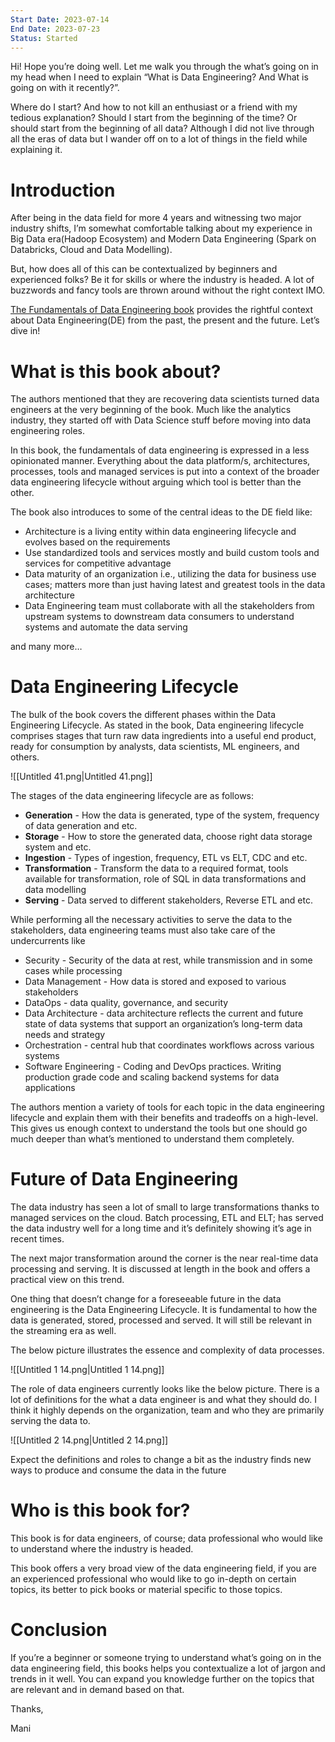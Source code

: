 ```yaml
---
Start Date: 2023-07-14
End Date: 2023-07-23
Status: Started
---
```

Hi! Hope you’re doing well. Let me walk you through the what’s going on in my head when I need to explain “What is Data Engineering? And What is going on with it recently?”.

Where do I start? And how to not kill an enthusiast or a friend with my tedious explanation? Should I start from the beginning of the time? Or should start from the beginning of all data? Although I did not live through all the eras of data but I wander off on to a lot of things in the field while explaining it.

# Introduction

After being in the data field for more 4 years and witnessing two major industry shifts, I’m somewhat comfortable talking about my experience in Big Data era(Hadoop Ecosystem) and Modern Data Engineering (Spark on Databricks, Cloud and Data Modelling).

But, how does all of this can be contextualized by beginners and experienced folks? Be it for skills or where the industry is headed. A lot of buzzwords and fancy tools are thrown around without the right context IMO.

[The Fundamentals of Data Engineering book](https://www.oreilly.com/library/view/fundamentals-of-data/9781098108298/) provides the rightful context about Data Engineering(DE) from the past, the present and the future. Let’s dive in!

# What is this book about?

The authors mentioned that they are recovering data scientists turned data engineers at the very beginning of the book. Much like the analytics industry, they started off with Data Science stuff before moving into data engineering roles.

In this book, the fundamentals of data engineering is expressed in a less opinionated manner. Everything about the data platform/s, architectures, processes, tools and managed services is put into a context of the broader data engineering lifecycle without arguing which tool is better than the other.

The book also introduces to some of the central ideas to the DE field like:

- Architecture is a living entity within data engineering lifecycle and evolves based on the requirements
- Use standardized tools and services mostly and build custom tools and services for competitive advantage
- Data maturity of an organization i.e., utilizing the data for business use cases; matters more than just having latest and greatest tools in the data architecture
- Data Engineering team must collaborate with all the stakeholders from upstream systems to downstream data consumers to understand systems and automate the data serving

and many more…

# Data Engineering Lifecycle

The bulk of the book covers the different phases within the Data Engineering Lifecycle. As stated in the book, Data engineering lifecycle comprises stages that turn raw data ingredients into a useful end product, ready for consumption by analysts, data scientists, ML engineers, and others.

![[Untitled 41.png|Untitled 41.png]]

The stages of the data engineering lifecycle are as follows:

- **Generation** - How the data is generated, type of the system, frequency of data generation and etc.
- **Storage** - How to store the generated data, choose right data storage system and etc.
- **Ingestion** - Types of ingestion, frequency, ETL vs ELT, CDC and etc.
- **Transformation** - Transform the data to a required format, tools available for transformation, role of SQL in data transformations and data modelling
- **Serving** - Data served to different stakeholders, Reverse ETL and etc.

  

While performing all the necessary activities to serve the data to the stakeholders, data engineering teams must also take care of the undercurrents like

- Security - Security of the data at rest, while transmission and in some cases while processing
- Data Management - How data is stored and exposed to various stakeholders
- DataOps - data quality, governance, and security
- Data Architecture - data architecture reflects the current and future state of data systems that support an organization’s long-term data needs and strategy
- Orchestration - central hub that coordinates workflows across various systems
- Software Engineering - Coding and DevOps practices. Writing production grade code and scaling backend systems for data applications

  

The authors mention a variety of tools for each topic in the data engineering lifecycle and explain them with their benefits and tradeoffs on a high-level. This gives us enough context to understand the tools but one should go much deeper than what’s mentioned to understand them completely.

# Future of Data Engineering

The data industry has seen a lot of small to large transformations thanks to managed services on the cloud. Batch processing, ETL and ELT; has served the data industry well for a long time and it’s definitely showing it’s age in recent times.

The next major transformation around the corner is the near real-time data processing and serving. It is discussed at length in the book and offers a practical view on this trend.

One thing that doesn’t change for a foreseeable future in the data engineering is the Data Engineering Lifecycle. It is fundamental to how the data is generated, stored, processed and served. It will still be relevant in the streaming era as well.

The below picture illustrates the essence and complexity of data processes.

![[Untitled 1 14.png|Untitled 1 14.png]]

  

The role of data engineers currently looks like the below picture. There is a lot of definitions for the what a data engineer is and what they should do. I think it highly depends on the organization, team and who they are primarily serving the data to.

![[Untitled 2 14.png|Untitled 2 14.png]]

Expect the definitions and roles to change a bit as the industry finds new ways to produce and consume the data in the future

# Who is this book for?

This book is for data engineers, of course; data professional who would like to understand where the industry is headed.

This book offers a very broad view of the data engineering field, if you are an experienced professional who would like to go in-depth on certain topics, its better to pick books or material specific to those topics.

# Conclusion

If you’re a beginner or someone trying to understand what’s going on in the data engineering field, this books helps you contextualize a lot of jargon and trends in it well. You can expand you knowledge further on the topics that are relevant and in demand based on that.

  

Thanks,

Mani